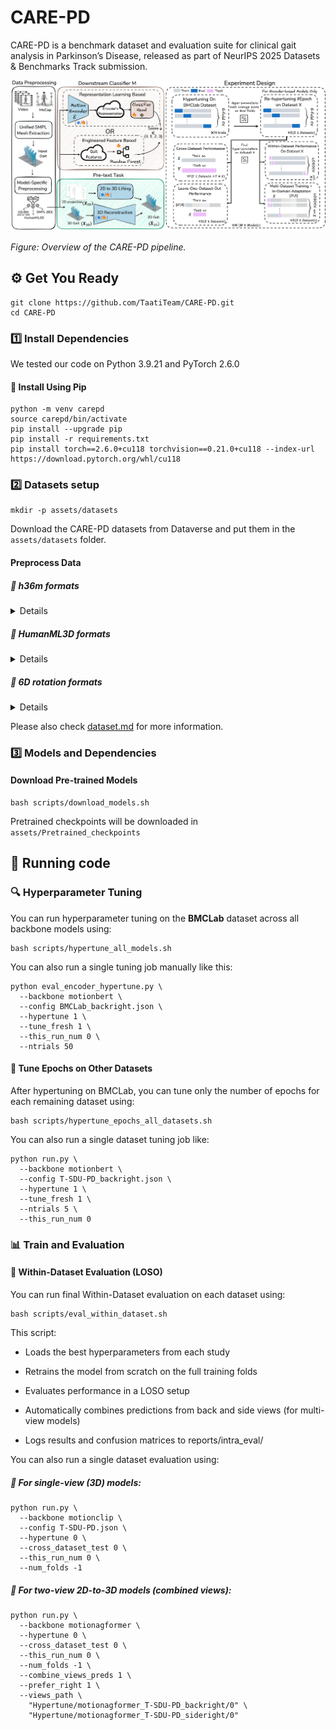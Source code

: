 # CARE-PD
CARE-PD is a benchmark dataset and evaluation suite for clinical gait analysis in Parkinson’s Disease, released as part of NeurIPS 2025 Datasets & Benchmarks Track submission.

![CARE-PD Pipeline](docs/diagram.png)

*Figure: Overview of the CARE-PD pipeline.*

## ⚙️ Get You Ready


```
git clone https://github.com/TaatiTeam/CARE-PD.git
cd CARE-PD
```
### 1️⃣ Install Dependencies

<!-- #### 🔹 Option 1: Install Using Conda (Recommended)
```
conda env create -n archgait -f environment.yml
conda activate archgait
``` -->

We tested our code on Python 3.9.21 and PyTorch 2.6.0

#### 🔹 Install Using Pip
```
python -m venv carepd
source carepd/bin/activate
pip install --upgrade pip
pip install -r requirements.txt
pip install torch==2.6.0+cu118 torchvision==0.21.0+cu118 --index-url https://download.pytorch.org/whl/cu118
```


### 2️⃣ Datasets setup
```
mkdir -p assets/datasets
```
Download the CARE-PD datasets from Dataverse and put them in the `assets/datasets` folder.

#### Preprocess Data
##### 🔹 h36m formats
<details>

Download preprocessed h36m formats from Dataverse  and put them in the `assets/datasets` folder.
Rename the folder:
```
mv assets/datasets/h36m_preprocessed assets/datasets/h36m
```
You can also preprocess all datasets with the following command but it might take quite some time:
```
bash scripts/preprocess_smpl2h36m.sh
```

</details>

##### 🔹 HumanML3D formats
<details>

Download preprocessed HumanML3D formats from Dataverse  and put them in the `assets/datasets` folder.
Rename the folder:
```
mv assets/datasets/HumanML3D_preprocessed assets/datasets/HumanML3D
```
You can also preprocess all datasets with the following command but it might take quite some time:
```
bash scripts/preprocess_smpl2humanml3d.sh
```
</details>

##### 🔹 6D rotation formats
<details>

Download preprocessed 6D rotation formats from Dataverse  and put them in the `assets/datasets` folder.
Rename the folder:
```
mv assets/datasets/6D_preprocessed assets/datasets/6D_SMPL
```
You can also preprocess all datasets with the following command but it might take quite some time:
```
bash scripts/preprocess_smpl2sixD.sh
```

</details>

Please also check [dataset.md](docs/dataset.md) for more information.

### 3️⃣ Models and Dependencies

#### Download Pre-trained Models
```
bash scripts/download_models.sh
```
Pretrained checkpoints will be downloaded in `assets/Pretrained_checkpoints`







## 🚀 Running code



### 🔍 Hyperparameter Tuning

You can run hyperparameter tuning on the **BMCLab** dataset across all backbone models using:

```
bash scripts/hypertune_all_models.sh
```

You can also run a single tuning job manually like this:

```
python eval_encoder_hypertune.py \
  --backbone motionbert \
  --config BMCLab_backright.json \
  --hypertune 1 \
  --tune_fresh 1 \
  --this_run_num 0 \
  --ntrials 50
```

#### 🧪 Tune Epochs on Other Datasets
After hypertuning on BMCLab, you can tune only the number of epochs for each remaining dataset using:

```
bash scripts/hypertune_epochs_all_datasets.sh
```

You can also run a single dataset tuning job like:

```
python run.py \
  --backbone motionbert \
  --config T-SDU-PD_backright.json \
  --hypertune 1 \
  --tune_fresh 1 \
  --ntrials 5 \
  --this_run_num 0
```

### 📊 Train and Evaluation

#### 🧪 Within-Dataset Evaluation (LOSO)
You can run final Within-Dataset evaluation on each dataset using:

```
bash scripts/eval_within_dataset.sh
```
This script:

 - Loads the best hyperparameters from each study

- Retrains the model from scratch on the full training folds

- Evaluates performance in a LOSO setup

- Automatically combines predictions from back and side views (for multi-view models)

- Logs results and confusion matrices to reports/intra_eval/

You can also run a single dataset evaluation using:

##### 🔹 For single-view (3D) models:

```
python run.py \
  --backbone motionclip \
  --config T-SDU-PD.json \
  --hypertune 0 \
  --cross_dataset_test 0 \
  --this_run_num 0 \
  --num_folds -1
```

##### 🔹 For two-view 2D-to-3D models (combined views):

```
python run.py \
  --backbone motionagformer \
  --hypertune 0 \
  --cross_dataset_test 0 \
  --this_run_num 0 \
  --num_folds -1 \
  --combine_views_preds 1 \
  --prefer_right 1 \
  --views_path \
    "Hypertune/motionagformer_T-SDU-PD_backright/0" \
    "Hypertune/motionagformer_T-SDU-PD_sideright/0"
```